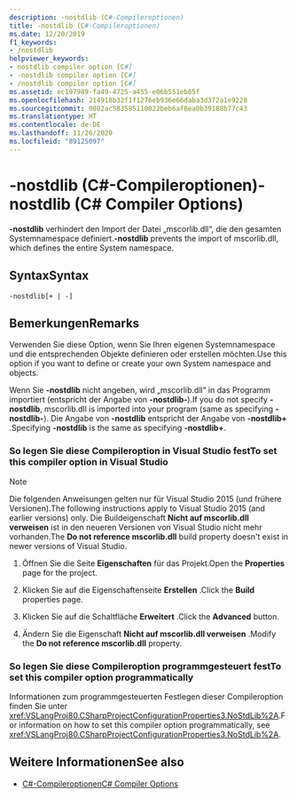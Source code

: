 ```yaml
---
description: -nostdlib (C#-Compileroptionen)
title: -nostdlib (C#-Compileroptionen)
ms.date: 12/20/2019
f1_keywords:
- /nostdlib
helpviewer_keywords:
- nostdlib compiler option [C#]
- -nostdlib compiler option [C#]
- /nostdlib compiler option [C#]
ms.assetid: ec197989-fa49-4725-a455-e06b551eb65f
ms.openlocfilehash: 214918b32f1f1276eb936e66daba3d372a1e9228
ms.sourcegitcommit: 0802ac583585110022beb6af8ea0b39188b77c43
ms.translationtype: HT
ms.contentlocale: de-DE
ms.lasthandoff: 11/26/2020
ms.locfileid: "89125097"
---
```

# <a name="-nostdlib-c-compiler-options"></a><span data-ttu-id="7be5c-103">-nostdlib (C#-Compileroptionen)</span><span class="sxs-lookup"><span data-stu-id="7be5c-103">-nostdlib (C# Compiler Options)</span></span>

<span data-ttu-id="7be5c-104">**-nostdlib** verhindert den Import der Datei „mscorlib.dll“, die den gesamten Systemnamespace definiert.</span><span class="sxs-lookup"><span data-stu-id="7be5c-104">**-nostdlib** prevents the import of mscorlib.dll, which defines the entire System namespace.</span></span>

## <a name="syntax"></a><span data-ttu-id="7be5c-105">Syntax</span><span class="sxs-lookup"><span data-stu-id="7be5c-105">Syntax</span></span>

```console
-nostdlib[+ | -]
```

## <a name="remarks"></a><span data-ttu-id="7be5c-106">Bemerkungen</span><span class="sxs-lookup"><span data-stu-id="7be5c-106">Remarks</span></span>

<span data-ttu-id="7be5c-107">Verwenden Sie diese Option, wenn Sie Ihren eigenen Systemnamespace und die entsprechenden Objekte definieren oder erstellen möchten.</span><span class="sxs-lookup"><span data-stu-id="7be5c-107">Use this option if you want to define or create your own System namespace and objects.</span></span>

<span data-ttu-id="7be5c-108">Wenn Sie **-nostdlib** nicht angeben, wird „mscorlib.dll“ in das Programm importiert (entspricht der Angabe von **-nostdlib-**).</span><span class="sxs-lookup"><span data-stu-id="7be5c-108">If you do not specify **-nostdlib**, mscorlib.dll is imported into your program (same as specifying **-nostdlib-**).</span></span> <span data-ttu-id="7be5c-109">Die Angabe von **-nostdlib** entspricht der Angabe von **-nostdlib+** .</span><span class="sxs-lookup"><span data-stu-id="7be5c-109">Specifying **-nostdlib** is the same as specifying **-nostdlib+**.</span></span>

### <a name="to-set-this-compiler-option-in-visual-studio"></a><span data-ttu-id="7be5c-110">So legen Sie diese Compileroption in Visual Studio fest</span><span class="sxs-lookup"><span data-stu-id="7be5c-110">To set this compiler option in Visual Studio</span></span>

> [!NOTE]
> <span data-ttu-id="7be5c-111">Die folgenden Anweisungen gelten nur für Visual Studio 2015 (und frühere Versionen).</span><span class="sxs-lookup"><span data-stu-id="7be5c-111">The following instructions apply to Visual Studio 2015 (and earlier versions) only.</span></span> <span data-ttu-id="7be5c-112">Die Buildeigenschaft **Nicht auf mscorlib.dll verweisen** ist in den neueren Versionen von Visual Studio nicht mehr vorhanden.</span><span class="sxs-lookup"><span data-stu-id="7be5c-112">The **Do not reference mscorlib.dll** build property doesn't exist in newer versions of Visual Studio.</span></span>

1. <span data-ttu-id="7be5c-113">Öffnen Sie die Seite **Eigenschaften** für das Projekt.</span><span class="sxs-lookup"><span data-stu-id="7be5c-113">Open the **Properties** page for the project.</span></span>

2. <span data-ttu-id="7be5c-114">Klicken Sie auf die Eigenschaftenseite **Erstellen** .</span><span class="sxs-lookup"><span data-stu-id="7be5c-114">Click the **Build** properties page.</span></span>

3. <span data-ttu-id="7be5c-115">Klicken Sie auf die Schaltfläche **Erweitert** .</span><span class="sxs-lookup"><span data-stu-id="7be5c-115">Click the **Advanced** button.</span></span>

4. <span data-ttu-id="7be5c-116">Ändern Sie die Eigenschaft **Nicht auf mscorlib.dll verweisen** .</span><span class="sxs-lookup"><span data-stu-id="7be5c-116">Modify the **Do not reference mscorlib.dll** property.</span></span>

### <a name="to-set-this-compiler-option-programmatically"></a><span data-ttu-id="7be5c-117">So legen Sie diese Compileroption programmgesteuert fest</span><span class="sxs-lookup"><span data-stu-id="7be5c-117">To set this compiler option programmatically</span></span>

<span data-ttu-id="7be5c-118">Informationen zum programmgesteuerten Festlegen dieser Compileroption finden Sie unter <xref:VSLangProj80.CSharpProjectConfigurationProperties3.NoStdLib%2A>.</span><span class="sxs-lookup"><span data-stu-id="7be5c-118">For information on how to set this compiler option programmatically, see <xref:VSLangProj80.CSharpProjectConfigurationProperties3.NoStdLib%2A>.</span></span>

## <a name="see-also"></a><span data-ttu-id="7be5c-119">Weitere Informationen</span><span class="sxs-lookup"><span data-stu-id="7be5c-119">See also</span></span>

- [<span data-ttu-id="7be5c-120">C#-Compileroptionen</span><span class="sxs-lookup"><span data-stu-id="7be5c-120">C# Compiler Options</span></span>](./index.md)
